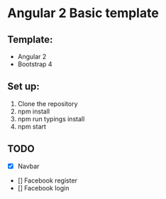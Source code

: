 # Angular 2 Basic template

## Template:
- Angular 2
- Bootstrap 4

## Set up:

1. Clone the repository
2. npm install
3. npm run typings install
4. npm start

## TODO
- [X] Navbar
- [] Facebook register
- [] Facebook login
